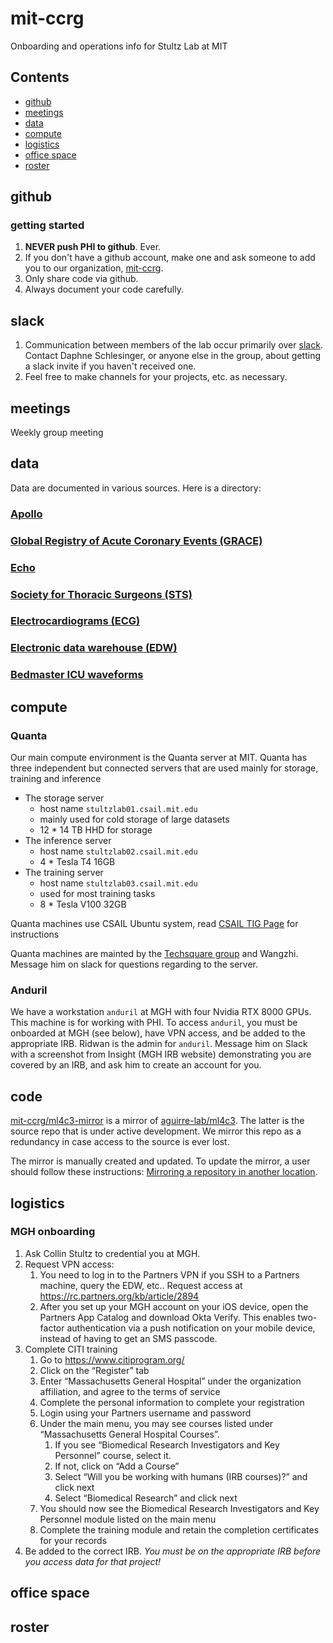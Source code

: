 # mit-ccrg
Onboarding and operations info for Stultz Lab at MIT

## Contents
- [github](#github)
- [meetings](#meetings)
- [data](#data)
- [compute](#compute)
- [logistics](#logistics)
- [office space](#office-space)
- [roster](#roster)

## github
### getting started
1. **NEVER push PHI to github**. Ever.
1. If you don't have a github account, make one and ask someone to add you to our organization, [mit-ccrg](https://github.com/mit-ccrg).
1. Only share code via github.
1. Always document your code carefully.

## slack
1. Communication between members of the lab occur primarily over [slack](mit-ccrg.slack.com). Contact Daphne Schlesinger, or anyone else in the group, about getting a slack invite if you haven't received one.
1. Feel free to make channels for your projects, etc. as necessary.
## meetings
Weekly group meeting

## data

Data are documented in various sources. Here is a directory:

### [Apollo](https://github.com/mit-ccrg/apollo#data)

### [Global Registry of Acute Coronary Events (GRACE)](https://github.com/mit-ccrg/grace)

### [Echo](https://github.com/mit-ccrg/echo#data)

### [Society for Thoracic Surgeons (STS)](https://github.com/aguirre-lab/ml4c3/wiki/STS-data)

### [Electrocardiograms (ECG)](https://github.com/aguirre-lab/ml4c3/wiki/ECG-data)

### [Electronic data warehouse (EDW)](https://github.com/aguirre-lab/ml4c3/wiki/EDW-data)

### [Bedmaster ICU waveforms](https://github.com/aguirre-lab/ml4c3/wiki/Bedmaster-data)

## compute

### Quanta
Our main compute environment is the Quanta server at MIT. Quanta has three independent but connected servers that are used mainly for storage, training and inference
- The storage server
    - host name `stultzlab01.csail.mit.edu`
    - mainly used for cold storage of large datasets
    - 12 * 14 TB HHD for storage
- The inference server
    - host name `stultzlab02.csail.mit.edu`
    - 4 * Tesla T4 16GB
- The training server
    - host name `stultzlab03.csail.mit.edu`
    - used for most training tasks
    - 8 * Tesla V100 32GB

Quanta machines use CSAIL Ubuntu system, read [CSAIL TIG Page](https://tig.csail.mit.edu/operating-systems/csail-ubuntu/) for instructions

Quanta machines are mainted by the [Techsquare group](stultzlab-admin@techsquare.com) and Wangzhi. Message him on slack for questions regarding to the server.
### Anduril
We have a workstation `anduril` at MGH with four Nvidia RTX 8000 GPUs.
This machine is for working with PHI.
To access `anduril`, you must be onboarded at MGH (see below), have VPN access, and be added to the appropriate IRB.
Ridwan is the admin for `anduril`. Message him on Slack with a screenshot from Insight (MGH IRB website) demonstrating you are covered by an IRB, and ask him to create an account for you.

## code
[mit-ccrg/ml4c3-mirror](https://github.com/mit-ccrg/ml4c3-mirror) is a mirror of
[aguirre-lab/ml4c3](https://github.com/aguirre-lab/ml4c3). The latter is the source 
repo that is under active development. We mirror this repo as a redundancy in case 
access to the source is ever lost.

The mirror is manually created and updated. To update the mirror, a user should follow 
these instructions: [Mirroring a repository in another location](https://docs.github.com/en/github/creating-cloning-and-archiving-repositories/duplicating-a-repository#mirroring-a-repository-in-another-location).

## logistics
### MGH onboarding
1. Ask Collin Stultz to credential you at MGH.
1. Request VPN access:
    1. You need to log in to the Partners VPN if you SSH to a Partners machine, query the EDW, etc.. Request access at https://rc.partners.org/kb/article/2894
    1. After you set up your MGH account on your iOS device, open the Partners App Catalog and download Okta Verify. This enables two-factor authentication via a push notification on your mobile device, instead of having to get an SMS passcode.
1. Complete CITI training
    1. Go to https://www.citiprogram.org/
    1. Click on the “Register” tab
    1. Enter “Massachusetts General Hospital” under the organization affiliation, and agree to the terms of service
    1. Complete the personal information to complete your registration
    1. Login using your Partners username and password
    1. Under the main menu, you may see courses listed under “Massachusetts General Hospital Courses”.
        1. If you see “Biomedical Research Investigators and Key Personnel” course, select it.
        1. If not, click on “Add a Course”
        1. Select “Will you be working with humans (IRB courses)?” and click next
        1. Select “Biomedical Research” and click next
    1. You should now see the Biomedical Research Investigators and Key Personnel module listed on the main menu
    1. Complete the training module and retain the completion certificates for your records
1. Be added to the correct IRB. *You must be on the appropriate IRB before you access data for that project!*

## office space
## roster
